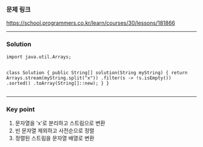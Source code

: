 <h3 id="문제-링크">문제 링크</h3>
<p><a href="https://school.programmers.co.kr/learn/courses/30/lessons/181866">https://school.programmers.co.kr/learn/courses/30/lessons/181866</a></p>
<hr />
<h3 id="solution">Solution</h3>
<pre><code class="language-java">import java.util.Arrays;

class Solution {
    public String[] solution(String myString) {
        return Arrays.stream(myString.split(&quot;x&quot;))
                .filter(s -&gt; !s.isEmpty())
                .sorted()
                .toArray(String[]::new);
    }
}</code></pre>
<hr />
<h3 id="key-point">Key point</h3>
<ol>
<li>문자열을 'x'로 분리하고 스트림으로 변환</li>
<li>빈 문자열 제외하고 사전순으로 정렬</li>
<li>정렬된 스트림을 문자열 배열로 변환</li>
</ol>